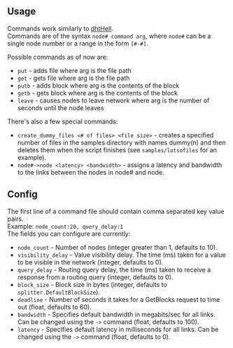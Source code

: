 ## Usage
Commands work similarly to [dhtHell](https://github.com/whyrusleeping/dhtHell).  
Commands are of the syntax `node# command arg`, where `node#` can be a single node number or a range in the form `[#-#]`.

Possible commands as of now are:  

* `put` - adds file where arg is the file path  
* `get` - gets file where arg is the file path  
* `putb` - adds block where arg is the contents of the block  
* `getb` - gets block where arg is the contents of the block  
* `leave` - causes nodes to leave network where arg is the number of seconds until the node leaves

There's also a few special commands:
* `create_dummy_files <# of files> <file size>`  - creates a specified number of files in the samples directory with names dummy(n) and then deletes them when the script finishes (see `samples/lotsofiles` for an example).  
* `node#->node <latency> <bandwidth>` - assigns a latency and bandwidth to the links between the nodes in node# and node.

## Config
The first line of a command file should contain comma separated key value pairs.  
Example: `node_count:20, query_delay:1`  
The fields you can configure are currently:  

* `node_count` - Number of nodes (integer greater than 1, defaults to 10).  
* `visibility_delay` - Value visibility delay. The time (ms) taken for a value to be visible in the network (integer, defaults to 0).  
* `query_delay` - Routing query delay, the time (ms) taken to receive a response from a routing query (integer, defaults to 0).  
* `block_size` - Block size in bytes (integer, defaults to `splitter.DefaultBlockSize`).
* `deadline` - Number of seconds it takes for a GetBlocks request to time out (float, defaults to 60).
* `bandwidth` - Specifies default bandwidth in megabits/sec for all links.  Can be changed using the `->` command (float, defaults to 100).
* `latency` - Specifies default latency in milliseconds for all links.  Can be changed using the `->` command (float, defaults to  0).